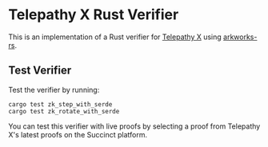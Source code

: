 # Telepathy X Rust Verifier
This is an implementation of a Rust verifier for [Telepathy X](https://alpha.succinct.xyz/succinctlabs/telepathyx) using [arkworks-rs](https://github.com/arkworks-rs).

## Test Verifier

Test the verifier by running:
```
cargo test zk_step_with_serde
cargo test zk_rotate_with_serde
```

You can test this verifier with live proofs by selecting a proof from Telepathy X's latest proofs on the Succinct platform.